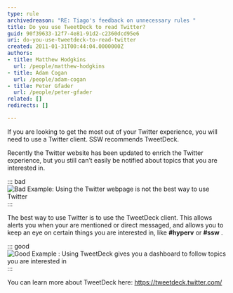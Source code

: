 ```yaml
---
type: rule
archivedreason: "RE: Tiago's feedback on unnecessary rules "
title: Do you use TweetDeck to read Twitter?
guid: 90f39633-12f7-4e81-91d2-c2360dcd95e6
uri: do-you-use-tweetdeck-to-read-twitter
created: 2011-01-31T00:44:04.0000000Z
authors:
- title: Matthew Hodgkins
  url: /people/matthew-hodgkins
- title: Adam Cogan
  url: /people/adam-cogan
- title: Peter Gfader
  url: /people/peter-gfader
related: []
redirects: []

---
```


If you are looking to get the most out of your Twitter experience, you will need to use a Twitter client. SSW recommends TweetDeck.   

<!--endintro-->

Recently the Twitter website has been updated to enrich the Twitter experience, but you still can’t easily be notified about topics that you are interested in. 

::: bad
![Bad Example: Using the Twitter webpage is not the best way to use Twitter](twitter-webpage.png)
:::

The best way to use Twitter is to use the TweetDeck client. This allows alerts you when your are mentioned or direct messaged, and allows you to keep an eye on certain things you are interested in, like **#hyperv** or **#ssw** .

::: good
![Good Example : Using TweetDeck gives you a dashboard to follow topics you are interested in](twitter-tweetdeck.png)
:::

You can learn more about TweetDeck here: https://tweetdeck.twitter.com/
